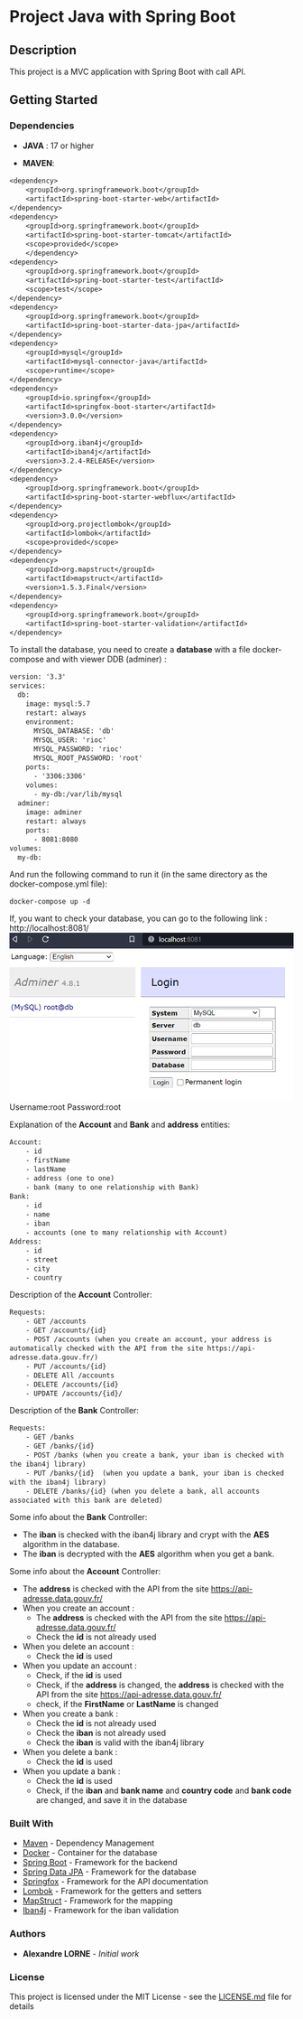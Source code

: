 # Project Java with Spring Boot

## Description
This project is a MVC application with Spring Boot with call API.


## Getting Started


### Dependencies

* **JAVA** : 17 or higher


* **MAVEN**:
```
<dependency>
    <groupId>org.springframework.boot</groupId>
    <artifactId>spring-boot-starter-web</artifactId>
</dependency>
<dependency>
    <groupId>org.springframework.boot</groupId>
    <artifactId>spring-boot-starter-tomcat</artifactId>
    <scope>provided</scope>
    </dependency>
<dependency>
    <groupId>org.springframework.boot</groupId>
    <artifactId>spring-boot-starter-test</artifactId>
    <scope>test</scope>
</dependency>
<dependency>
    <groupId>org.springframework.boot</groupId>
    <artifactId>spring-boot-starter-data-jpa</artifactId>
</dependency>
<dependency>
    <groupId>mysql</groupId>
    <artifactId>mysql-connector-java</artifactId>
    <scope>runtime</scope>
</dependency>
<dependency>
    <groupId>io.springfox</groupId>
    <artifactId>springfox-boot-starter</artifactId>
    <version>3.0.0</version>
</dependency>
<dependency>
    <groupId>org.iban4j</groupId>
    <artifactId>iban4j</artifactId>
    <version>3.2.4-RELEASE</version>
</dependency>
<dependency>
    <groupId>org.springframework.boot</groupId>
    <artifactId>spring-boot-starter-webflux</artifactId>
</dependency>
<dependency>
    <groupId>org.projectlombok</groupId>
    <artifactId>lombok</artifactId>
    <scope>provided</scope>
</dependency>
<dependency>
    <groupId>org.mapstruct</groupId>
    <artifactId>mapstruct</artifactId>
    <version>1.5.3.Final</version>
</dependency>
<dependency>
    <groupId>org.springframework.boot</groupId>
    <artifactId>spring-boot-starter-validation</artifactId>
</dependency>
```
To install the database, you need to create a **database** with a file docker-compose and with viewer DDB (adminer) :
```
version: '3.3'
services:
  db:
    image: mysql:5.7
    restart: always
    environment:
      MYSQL_DATABASE: 'db'
      MYSQL_USER: 'rioc'
      MYSQL_PASSWORD: 'rioc'
      MYSQL_ROOT_PASSWORD: 'root'
    ports:
      - '3306:3306'
    volumes:
      - my-db:/var/lib/mysql
  adminer:
    image: adminer
    restart: always
    ports:
      - 8081:8080
volumes:
  my-db:
```
And run the following command to run it (in the same directory as the docker-compose.yml file):
```
docker-compose up -d
```
If, you want to check your database, you can go to the following link : http://localhost:8081/
![img_1.png](img_1.png)
Username:root
Password:root

Explanation of the **Account** and **Bank** and **address** entities:
```
Account:
    - id
    - firstName
    - lastName
    - address (one to one)
    - bank (many to one relationship with Bank)
Bank:
    - id
    - name
    - iban
    - accounts (one to many relationship with Account)
Address:
    - id
    - street
    - city
    - country
```


Description of the **Account** Controller:
```
Requests: 
    - GET /accounts
    - GET /accounts/{id}
    - POST /accounts (when you create an account, your address is automatically checked with the API from the site https://api-adresse.data.gouv.fr/)
    - PUT /accounts/{id}
    - DELETE All /accounts
    - DELETE /accounts/{id}
    - UPDATE /accounts/{id}/
```
Description of the **Bank** Controller:
```
Requests:
    - GET /banks
    - GET /banks/{id}
    - POST /banks (when you create a bank, your iban is checked with the iban4j library)
    - PUT /banks/{id}  (when you update a bank, your iban is checked with the iban4j library)
    - DELETE /banks/{id} (when you delete a bank, all accounts associated with this bank are deleted)
```
Some info about the **Bank** Controller:

* The **iban** is checked with the iban4j library and crypt with the **AES** algorithm in the database.
* The **iban** is decrypted with the **AES** algorithm when you get a bank.

Some info about the **Account** Controller:


* The **address** is checked with the API from the site https://api-adresse.data.gouv.fr/
* When you create an account :
  * The **address** is checked with the API from the site https://api-adresse.data.gouv.fr/
  * Check the **id** is not already used
* When you delete an account :
  * Check the **id** is used
* When you update an account :
  * Check, if the **id** is used
  * Check, if the **address** is changed, the **address** is checked with the API from the site https://api-adresse.data.gouv.fr/
  * check, if the **FirstName** or **LastName** is changed
* When you create a bank :
  * Check the **id** is not already used
  * Check the **iban** is not already used
  * Check the **iban** is valid with the iban4j library
* When you delete a bank :
  * Check the **id** is used
* When you update a bank :
  * Check the **id** is used
  * Check, if the **iban** and **bank name** and **country code** and **bank code** are changed, and save it in the database


### Built With

* [Maven](https://maven.apache.org/) - Dependency Management
* [Docker](https://www.docker.com/) - Container for the database
* [Spring Boot](https://spring.io/projects/spring-boot) - Framework for the backend
* [Spring Data JPA](https://spring.io/projects/spring-data-jpa) - Framework for the database
* [Springfox](https://springfox.github.io/springfox/) - Framework for the API documentation
* [Lombok](https://projectlombok.org/) - Framework for the getters and setters
* [MapStruct](https://mapstruct.org/) - Framework for the mapping
* [Iban4j](https://github.com/arturmkrtchyan/iban4j) - Framework for the iban validation


### Authors

* **Alexandre LORNE** - *Initial work*

### License

This project is licensed under the MIT License - see the [LICENSE.md](LICENSE.md) file for details